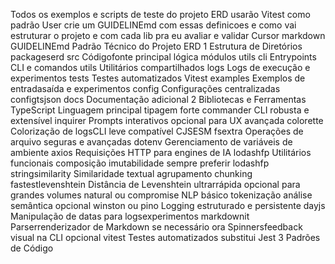 Todos os exemplos e scripts de teste do projeto ERD usarão Vitest como padrão
User
crie um GUIDELINEmd com essas definicoes e como vai estruturar o projeto e com cada lib pra eu avaliar e validar
Cursor
markdown
 GUIDELINEmd  Padrão Técnico do Projeto ERD
 1 Estrutura de Diretórios
packageserd
src  Códigofonte principal lógica módulos utils
cli  Entrypoints CLI e comandos
utils  Utilitários compartilhados
logs  Logs de execução e experimentos
tests  Testes automatizados Vitest
examples  Exemplos de entradasaída e experimentos
config  Configurações centralizadas configtsjson
docs  Documentação adicional
 2 Bibliotecas e Ferramentas
 TypeScript  Linguagem principal tipagem forte
 commander  CLI robusta e extensível
 inquirer  Prompts interativos opcional para UX avançada
 colorette  Colorização de logsCLI leve compatível CJSESM
 fsextra  Operações de arquivo seguras e avançadas
 dotenv  Gerenciamento de variáveis de ambiente
 axios  Requisições HTTP para engines de IA
 lodashfp  Utilitários funcionais composição imutabilidade sempre preferir lodashfp
 stringsimilarity  Similaridade textual agrupamento chunking
 fastestlevenshtein  Distância de Levenshtein ultrarrápida opcional para grandes volumes
 natural ou compromise  NLP básico tokenização análise semântica opcional
 winston ou pino  Logging estruturado e persistente
 dayjs  Manipulação de datas para logsexperimentos
 markdownit  Parserrenderizador de Markdown se necessário
 ora  Spinnersfeedback visual na CLI opcional
 vitest  Testes automatizados substitui Jest
 3 Padrões de Código